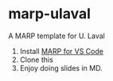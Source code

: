 # marp-ulaval
A MARP template for U. Laval

1. Install [MARP for VS Code](https://github.com/marp-team/marp-vscode)
2. Clone this
3. Enjoy doing slides in MD.
